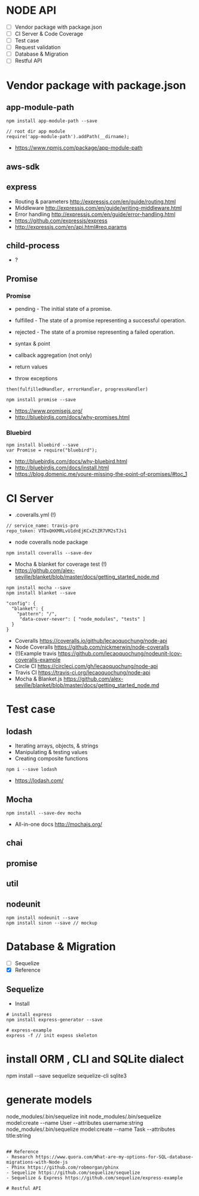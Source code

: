 # NODE API
- [ ] Vendor package with package.json
- [ ] CI Server & Code Coverage
- [ ] Test case
- [ ] Request validation
- [ ] Database & Migration
- [ ] Restful API

# Vendor package with package.json
## app-module-path
```
npm install app-module-path --save

// root dir app module
require('app-module-path').addPath(__dirname);
```

- https://www.npmjs.com/package/app-module-path

## aws-sdk

## express
- Routing & parameters http://expressjs.com/en/guide/routing.html
- Middleware http://expressjs.com/en/guide/writing-middleware.html
- Error handling http://expressjs.com/en/guide/error-handling.html
- https://github.com/expressjs/express
- http://expressjs.com/en/api.html#req.params

## child-process
- ?

## Promise
### Promise
- pending - The initial state of a promise.
- fulfilled - The state of a promise representing a successful operation.
- rejected - The state of a promise representing a failed operation.

- syntax & point
 - callback aggregation (not only)
 - return values
 - throw exceptions
```
then(fulfilledHandler, errorHandler, progressHandler)
```

```
npm install promise --save
```
- https://www.promisejs.org/
- http://bluebirdjs.com/docs/why-promises.html

### Bluebird

```
npm install bluebird --save
var Promise = require("bluebird");
```

- http://bluebirdjs.com/docs/why-bluebird.html
- http://bluebirdjs.com/docs/install.html
- https://blog.domenic.me/youre-missing-the-point-of-promises/#toc_1

# CI Server
- .coveralls.yml (!)
```
// service_name: travis-pro
repo_token: VTDxQHXMRLvU1dnEjKCxZtZR7VM2sTJs1
```

- node coveralls node package
```
npm install coveralls --save-dev
```

- Mocha & blanket for coverage test (!)
 - https://github.com/alex-seville/blanket/blob/master/docs/getting_started_node.md
```
npm install mocha --save
npm install blanket --save

"config": {
  "blanket": {
    "pattern": "/",
     "data-cover-never": [ "node_modules", "tests" ]
  }
}
```

- Coveralls https://coveralls.io/github/lecaoquochung/node-api
 - Node Coveralls https://github.com/nickmerwin/node-coveralls
 - (!)Example travis  https://github.com/lecaoquochung/nodeunit-lcov-coveralls-example
- Circle CI https://circleci.com/gh/lecaoquochung/node-api
- Travis CI https://travis-ci.org/lecaoquochung/node-api
- Mocha & Blanket.js https://github.com/alex-seville/blanket/blob/master/docs/getting_started_node.md

# Test case
## lodash
- Iterating arrays, objects, & strings
- Manipulating & testing values
- Creating composite functions
```
npm i --save lodash
```
- https://lodash.com/

## Mocha
```
npm install --save-dev mocha
```
- All-in-one docs http://mochajs.org/

## chai

## promise

## util

## nodeunit
```
npm install nodeunit --save
npm install sinon --save // mockup
```

# Database & Migration
- [ ] Sequelize
- [x] Reference

## Sequelize
- Install
```
# install express
npm install express-generator --save

# express-example
express -f // init expess skeleton
```

# install ORM , CLI and SQLite dialect
npm install --save sequelize sequelize-cli sqlite3

# generate models
node_modules/.bin/sequelize init
node_modules/.bin/sequelize model:create --name User --attributes username:string
node_modules/.bin/sequelize model:create --name Task --attributes title:string
```

## Reference
- Research https://www.quora.com/What-are-my-options-for-SQL-database-migrations-with-Node-js
- Phinx https://github.com/robmorgan/phinx
- Sequelize https://github.com/sequelize/sequelize
- Sequelize & Express https://github.com/sequelize/express-example

# Restful API
